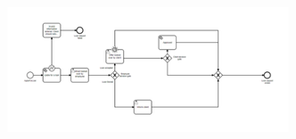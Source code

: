 ![alt text](https://github.com/kongshaug/Comunda_bank/blob/main/documentation_screenshots/model.PNG)
